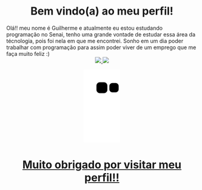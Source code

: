 <h1 align="center"> Bem vindo(a) ao meu perfil!</h1> 
<a text-align= "center"> Olá!! meu nome é Guilherme e atualmente eu estou estudando programação no Senai, tenho uma grande vontade de estudar essa área da técnologia, pois foi nela em que me encontrei. Sonho em um dia poder trabalhar com programação para assim poder viver de um emprego que me faça muito feliz :)
</a>
<div align="center">
  <a href="https://github.com/rafaballerini">
  <img height="180em" src="https://github-readme-stats.vercel.app/api?username=guiqsassi&show_icons=true&theme=aura&include_all_commits=true&count_private=true"/>
  <img height="180em" src="https://github-readme-stats.vercel.app/api/top-langs/?username=guiqsassi&layout=compact&langs_count=7&theme=aura"/>


  
  

  ![Snake animation](https://github.com/rafaballerini/rafaballerini/blob/output/github-contribution-grid-snake.svg)
    </div>
  <h1 align="center"> Muito obrigado por visitar meu perfil!! </h1>
